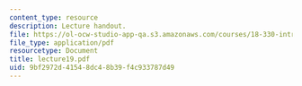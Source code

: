 ```yaml
---
content_type: resource
description: Lecture handout.
file: https://ol-ocw-studio-app-qa.s3.amazonaws.com/courses/18-330-introduction-to-numerical-analysis-spring-2004/9bf2972d41548dc48b39f4c933787d49_lecture19.pdf
file_type: application/pdf
resourcetype: Document
title: lecture19.pdf
uid: 9bf2972d-4154-8dc4-8b39-f4c933787d49
---
```

